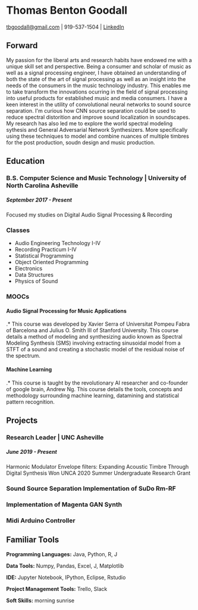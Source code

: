 # Thomas Benton Goodall
tbgoodall@gmail.com | 919-537-1504  | [LinkedIn](https://www.linkedin.com/in/thomas-goodall-a382bb127/)
## Forward
My passion for the liberal arts and research habits have endowed me with a unique skill set and perspective. Being a consumer and scholar of music as well as a signal processing engineer, I have obtained an understanding of both the state of the art of signal processing as well as an insight into the needs of the consumers in the music technology industry. This enables me to take transform the innovations ocurring in the field of signal processing into useful products for established music and media consumers.
  I have a keen interest in the utility of convolutional neural networks to sound source separation. I'm curious how CNN source separation could be used to reduce spectral distorition and improve sound localization in soundscapes.
   My research has also led me to explore the world spectral modeling sythesis and General Adversarial Network Synthesizers. More specifically using these techniques to model and combine nuances of multiple timbres for the post production, soudn design and music production.

## Education
### B.S. Computer Science and Music Technology | University of North Carolina Asheville
##### September 2017 - Present
Focused my studies on Digital Audio Signal Processing & Recording
### Classes
- Audio Engineering Technology I-IV
- Recording Practicum I-IV
- Statistical Programming
- Object Oriented Programming
- Electronics
- Data Structures
- Physics of Sound
### MOOCs
#### Audio Signal Processing for Music Applications
 .* This course was developed by Xavier Serra of Universitat Pompeu Fabra of Barcelona and Julius O. Smith III of Stanford University. This course details a method of modeling and synthesizing audio known as Spectral Modeling Synthesis (SMS) involving extracting sinusoidal model from a STFT of a sound and creating a stochastic model of the residual noise of the spectrum.
#### Machine Learning 
.* This course is taught by the revolutionary AI researcher and co-founder of google brain, Andrew Ng. This course details the tools, concepts and methodology surrounding machine learning, datamining and statistical pattern recognition.

## Projects
### Research Leader | UNC Asheville
##### June 2019 - Present
Harmonic Modulator Envelope filters: Expanding Acoustic Timbre Through Digital Synthesis
Won UNCA 2020 Summer Undergraduate Research Grant
### Sound Source Separation Implementation of SuDo Rm-RF
### Implementation of Magenta GAN Synth
### Midi Arduino Controller
## Familiar Tools

**Programming Languages:** Java, Python, R, J

**Data Tools:** Numpy, Pandas, Excel, J, Matplotlib

**IDE:** Jupyter Notebook, IPython, Eclipse, Rstudio 

**Project Management Tools:** Trello, Slack

**Soft Skills:** morning sunrise
